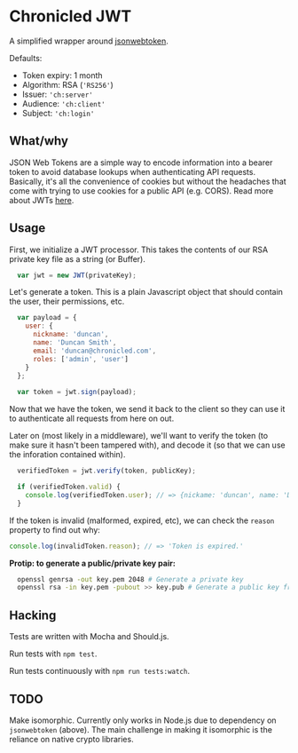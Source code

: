 # Chronicled JWT

A simplified wrapper around [jsonwebtoken](https://github.com/auth0/node-jsonwebtoken).

Defaults:
 - Token expiry: 1 month
 - Algorithm: RSA (`'RS256'`)
 - Issuer: `'ch:server'`
 - Audience: `'ch:client'`
 - Subject: `'ch:login'`

## What/why

JSON Web Tokens are a simple way to encode information into a bearer token to avoid database lookups when authenticating API requests.
Basically, it's all the convenience of cookies but without the headaches that come with trying to use cookies for a public API (e.g. CORS).
Read more about JWTs [here](http://jwt.io/).

## Usage

First, we initialize a JWT processor.
This takes the contents of our RSA private key file as a string (or Buffer).

```js
  var jwt = new JWT(privateKey);
```

Let's generate a token. This is a plain Javascript object that should contain the user, their permissions, etc.

```js
  var payload = {
    user: {
      nickname: 'duncan',
      name: 'Duncan Smith',
      email: 'duncan@chronicled.com',
      roles: ['admin', 'user']
    }
  };
  
  var token = jwt.sign(payload);
```

Now that we have the token, we send it back to the client so they can use it to authenticate all requests from here on out.

Later on (most likely in a middleware), we'll want to verify the token (to make sure it hasn't been tampered with), and decode it (so that we can use the inforation contained within).

```js
  verifiedToken = jwt.verify(token, publicKey);

  if (verifiedToken.valid) {
    console.log(verifiedToken.user); // => {nickame: 'duncan', name: 'Duncan Smith', email: 'duncan@chronicled.com', roles: ['admin', 'user']}
  }
```

If the token is invalid (malformed, expired, etc), we can check the `reason` property to find out why:

```js
console.log(invalidToken.reason); // => 'Token is expired.'
```

**Protip: to generate a public/private key pair:**

```sh
  openssl genrsa -out key.pem 2048 # Generate a private key
  openssl rsa -in key.pem -pubout >> key.pub # Generate a public key from the private key
```

## Hacking

Tests are written with Mocha and Should.js.

Run tests with `npm test`.

Run tests continuously with `npm run tests:watch`.

## TODO

Make isomorphic. Currently only works in Node.js due to dependency on `jsonwebtoken` (above).
The main challenge in making it isomorphic is the reliance on native crypto libraries.
